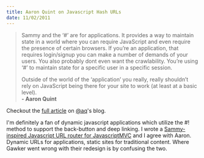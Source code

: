 ```yaml
--- 
title: Aaron Quint on Javascript Hash URLs
date: 11/02/2011
---
```


> Sammy and the ‘#’ are for applications. It provides a way to maintain state in a world where you can require JavaScript and even require the presence of certain browsers. If you’re an application, that requires login/signup you can make a number of demands of your users. You also probably dont even want the crawlability. You’re using ‘#’ to maintain state for a specific user in a specific session.
>
> Outside of the world of the ‘application’ you really, really shouldn’t rely on JavaScript being there for your site to work (at least at a basic level).<br />
> __- Aaron Quint__

Checkout the [full article] on [@aq]'s blog.

I'm definitely a fan of dynamic javascript applications which utilize the #! method to support the back-button and deep linking. I wrote a [Sammy-inspired Javascript URL router for JavascriptMVC] and I agree with Aaron. Dynamic URLs for applications, static sites for traditional content. Where Gawker went wrong with their redesign is by confusing the two.

[full article]: http://www.quirkey.com/blog/2011/02/10/ish/
[@aq]: http://twitter.com/aq
[Sammy-inspired Javascript URL router for JavascriptMVC]: http://secondstory.github.com/secondstoryjs-router/
